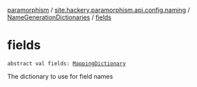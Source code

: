 [paramorphism](../../index.md) / [site.hackery.paramorphism.api.config.naming](../index.md) / [NameGenerationDictionaries](index.md) / [fields](./fields.md)

# fields

`abstract val fields: `[`MappingDictionary`](../../site.hackery.paramorphism.api.naming/-mapping-dictionary/index.md)

The dictionary to use for field names

